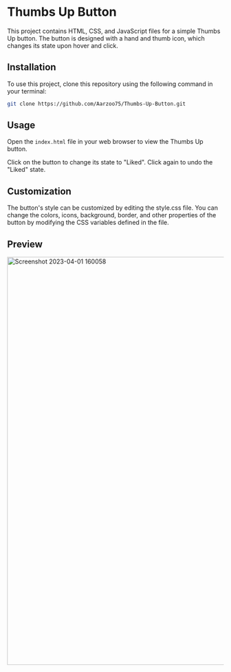 # Thumbs Up Button
This project contains HTML, CSS, and JavaScript files for a simple Thumbs Up button. The button is designed with a hand and thumb icon, which changes its state upon hover and click.

## Installation
To use this project, clone this repository using the following command in your terminal:

```bash
git clone https://github.com/Aarzoo75/Thumbs-Up-Button.git
```

## Usage
Open the `index.html` file in your web browser to view the Thumbs Up button.

Click on the button to change its state to "Liked". Click again to undo the "Liked" state.

## Customization
The button's style can be customized by editing the style.css file. You can change the colors, icons, background, border, and other properties of the button by modifying the CSS variables defined in the file.

## Preview
<img width="949" alt="Screenshot 2023-04-01 160058" src="https://user-images.githubusercontent.com/59678435/229281342-a031eb5b-f53b-442c-8f36-22b4635d1ae7.png">

